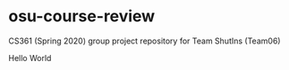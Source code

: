 # osu-course-review
CS361 (Spring 2020) group project repository for Team ShutIns (Team06)

Hello World